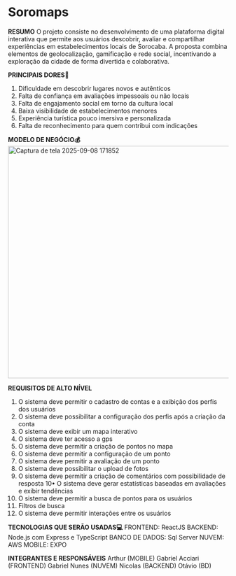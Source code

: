 # Soromaps
**RESUMO**
O projeto consiste no desenvolvimento de uma plataforma digital interativa que permite aos usuários descobrir, avaliar e compartilhar experiências em estabelecimentos locais de Sorocaba. A proposta combina elementos de geolocalização, gamificação e rede social, incentivando a exploração da cidade de forma divertida e colaborativa.

**PRINCIPAIS DORES🚩**
1. Dificuldade em descobrir lugares novos e autênticos
2. Falta de confiança em avaliações impessoais ou não locais
3. Falta de engajamento social em torno da cultura local
4. Baixa visibilidade de estabelecimentos menores
5. Experiência turística pouco imersiva e personalizada
6. Falta de reconhecimento para quem contribui com indicações

**MODELO DE NEGÓCIO💰**
<img width="854" height="531" alt="Captura de tela 2025-09-08 171852" src="https://github.com/user-attachments/assets/45d1cbef-79ff-4680-b972-63e69b623d76" />


**REQUISITOS DE ALTO NÍVEL**
1. O sistema deve permitir o cadastro de contas e a exibição dos perfis dos 
usuários
2. O sistema deve possibilitar a configuração dos perfis após a criação da conta
3. O sistema deve exibir um mapa interativo
4. O sistema deve ter acesso a gps
5. O sistema deve permitir a criação de pontos no mapa
6. O sistema deve permitir a configuração de um ponto
7. O sistema deve permitir a avaliação de um ponto
8. O sistema deve possibilitar o upload de fotos
9. O sistema deve permitir a criação de comentários com possibilidade de 
resposta
10• O sistema deve gerar estatísticas baseadas em avaliações e exibir 
tendências
11. O sistema deve permitir a busca de pontos para os usuários
12. Filtros de busca
13. O sistema deve permitir interações entre os usuários

**TECNOLOGIAS QUE SERÃO USADAS💻** 
FRONTEND: ReactJS
BACKEND: Node.js com Express e TypeScript
BANCO DE DADOS: Sql Server
NUVEM: AWS
MOBILE: EXPO

**INTEGRANTES E RESPONSÁVEIS**
Arthur (MOBILE)
Gabriel Acciari (FRONTEND)
Gabriel Nunes (NUVEM)
Nicolas (BACKEND)
Otávio (BD)
